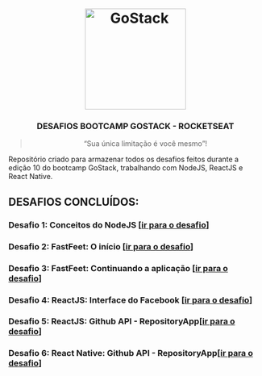 <h1 align="center">
    <img alt="GoStack" src="https://rocketseat-cdn.s3-sa-east-1.amazonaws.com/bootcamp-header.png" width="200px" />
</h1>

<h3 align="center">
  DESAFIOS BOOTCAMP GOSTACK - ROCKETSEAT
</h3>

<blockquote align="center">“Sua única limitação é você mesmo”!</blockquote>

Repositório criado para armazenar todos os desafios feitos durante a edição 10 do bootcamp GoStack, trabalhando com NodeJS, ReactJS e React Native.

## DESAFIOS CONCLUÍDOS:

### Desafio 1: Conceitos do NodeJS [[ir para o desafio](https://github.com/riltonfranzonee/gostack-desafios/tree/master/desafio-1)]

### Desafio 2: FastFeet: O início [[ir para o desafio](https://github.com/riltonfranzonee/gostack-desafios/tree/master/desafio-2)]

### Desafio 3: FastFeet: Continuando a aplicação [[ir para o desafio](https://github.com/riltonfranzonee/gostack-desafios/tree/master/desafio-3)]


### Desafio 4: ReactJS: Interface do Facebook [[ir para o desafio](https://github.com/riltonfranzonee/gostack-desafios/tree/master/desafio-4)]

### Desafio 5: ReactJS: Github API - RepositoryApp[[ir para o desafio](https://github.com/riltonfranzonee/gostack-desafios/tree/master/desafio-5)]

### Desafio 6: React Native: Github API - RepositoryApp[[ir para o desafio](https://github.com/riltonfranzonee/gostack-desafios/tree/master/desafio-6)]





